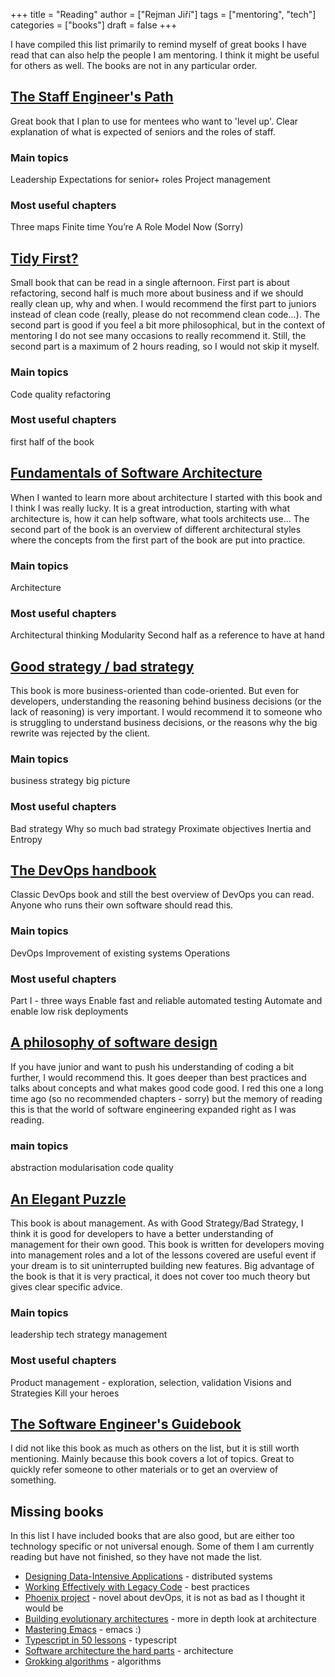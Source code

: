 +++
title = "Reading"
author = ["Rejman Jiří"]
tags = ["mentoring", "tech"]
categories = ["books"]
draft = false
+++

I have compiled this list primarily to remind myself of great books I have read that can also help the people I am mentoring. I think it might be useful for others as well. The books are not in any particular order.
## [The Staff Engineer's Path](https://www.oreilly.com/library/view/the-staff-engineers/9781098118723/)
Great book that I plan to use for mentees who want to 'level up'. Clear explanation of what is expected of seniors and the roles of staff.
### Main topics
Leadership
Expectations for senior+ roles
Project management
### Most useful chapters
Three maps
Finite time
You’re A Role Model Now (Sorry)
## [Tidy First? ](https://www.oreilly.com/library/view/tidy-first/9781098151232/)
Small book that can be read in a single afternoon. First part is about refactoring, second half is much more about business and if we should really clean up, why and when. I would recommend the first part to juniors instead of clean code (really, please do not recommend clean code...). The second part is good if you feel a bit more philosophical, but in the context of mentoring I do not see many occasions to really recommend it. Still, the second part is a maximum of 2 hours reading, so I would not skip it myself.
### Main topics
Code quality
refactoring
### Most useful chapters
first half of the book
## [Fundamentals of Software Architecture](https://www.oreilly.com/library/view/fundamentals-of-software/9781663728357/)
When I wanted to learn more about architecture I started with this book and I think I was really lucky. It is a great introduction, starting with what architecture is, how it can help software, what tools architects use... The second part of the book is an overview of different architectural styles where the concepts from the first part of the book are put into practice.
### Main topics
Architecture
### Most useful chapters
Architectural thinking
Modularity
Second half as a reference to have at hand
## [Good strategy / bad strategy](https://www.amazon.com/Good-Strategy-Bad-Difference-Matters/dp/0307886239)
This book is more business-oriented than code-oriented. But even for developers, understanding the reasoning behind business decisions (or the lack of reasoning) is very important. I would recommend it to someone who is struggling to understand business decisions, or the reasons why the big rewrite was rejected by the client.
### Main topics
business
strategy
big picture
### Most useful chapters
Bad strategy
Why so much bad strategy
Proximate objectives
Inertia and Entropy
## [The DevOps handbook](https://itrevolution.com/product/the-devops-handbook-second-edition/)
Classic DevOps book and still the best overview of DevOps you can read. Anyone who runs their own software should read this.

### Main topics
DevOps
Improvement of existing systems
Operations
### Most useful chapters
Part I - three ways
Enable fast and reliable automated testing
Automate and enable low risk deployments
## [A philosophy of software design ](https://www.amazon.com/Philosophy-Software-Design-John-Ousterhout/dp/1732102201)
If you have junior and want to push his understanding of coding a bit further, I would recommend this. It goes deeper than best practices and talks about concepts and what makes good code good. I red this one a long time ago (so no recommended chapters - sorry) but the memory of reading this is that the world of software engineering expanded right as I was reading.
### main topics
abstraction
modularisation
code quality
## [An Elegant Puzzle](https://press.stripe.com/an-elegant-puzzle)
This book is about management. As with Good Strategy/Bad Strategy, I think it is good for developers to have a better understanding of management for their own good. This book is written for developers moving into management roles and a lot of the lessons covered are useful event if your dream is to sit uninterrupted building new features. Big advantage of the book is that it is very practical, it does not cover too much theory but gives clear specific advice.
### Main topics
leadership
tech strategy
management
### Most useful chapters
 Product management - exploration, selection, validation
Visions and Strategies
 Kill your heroes

## [The Software Engineer's Guidebook](https://www.engguidebook.com/)
I did not like this book as much as others on the list, but it is still worth mentioning. Mainly because this book covers a lot of topics. Great to quickly refer someone to other materials or to get an overview of something.
## Missing books
In this list I have included books that are also good, but are either too technology specific or not universal enough. Some of them I am currently reading but have not finished, so they have not made the list.

- [Designing Data-Intensive Applications](https://www.oreilly.com/library/view/designing-data-intensive-applications/9781491903063/) - distributed systems
- [Working Effectively with Legacy Code](https://www.oreilly.com/library/view/working-effectively-with/0131177052/) - best practices
- [Phoenix project](https://itrevolution.com/product/the-phoenix-project/) - novel about devOps, it is not as bad as I thought it would be
- [Building evolutionary architectures](https://www.oreilly.com/library/view/building-evolutionary-architectures/9781491986356/) - more in depth look at architecture
- [Mastering Emacs](https://www.masteringemacs.org/) - emacs :)
- [Typescript in 50 lessons](https://typescript-book.com/) - typescript
- [Software architecture the hard parts](https://www.oreilly.com/library/view/software-architecture-the/9781492086888/) - architecture
- [Grokking algorithms](https://www.oreilly.com/library/view/grokking-algorithms/9781617292231/) - algorithms
